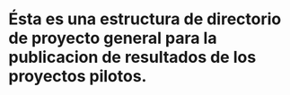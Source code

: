  # Ésta es una estructura de directorio de proyecto general para la publicacion de resultados de los proyectos pilotos.
 
